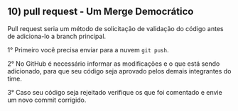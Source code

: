 ## 10) pull request - Um Merge Democrático

Pull request seria um método de solicitação de validação do código antes de adiciona-lo a branch principal.

1° Primeiro você precisa enviar para a nuvem `git push`.

2° No GitHub é necessário informar as modificações e o que está sendo adicionado, para que seu código seja aprovado pelos demais integrantes do time.

3° Caso seu código seja rejeitado verifique os que foi comentado e envie um novo commit corrigido.
